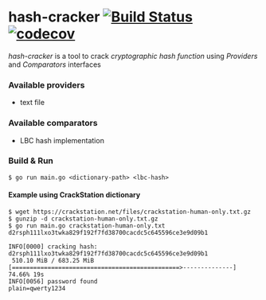 # hash-cracker [![Build Status](https://travis-ci.org/jclebreton/hash-cracker.svg?branch=master)](https://travis-ci.org/jclebreton/hash-cracker) [![codecov](https://codecov.io/gh/jclebreton/hash-cracker/branch/master/graph/badge.svg)](https://codecov.io/gh/jclebreton/hash-cracker)

*hash-cracker*  is a tool to crack *cryptographic hash function* using *Providers* and *Comparators* interfaces

### Available providers

- text file

### Available comparators

- LBC hash implementation

### Build & Run

```
$ go run main.go <dictionary-path> <lbc-hash>
```

#### Example using CrackStation dictionary

```
$ wget https://crackstation.net/files/crackstation-human-only.txt.gz
$ gunzip -d crackstation-human-only.txt.gz
$ go run main.go crackstation-human-only.txt d2rsph111lxo3twka829f192f7fd38700cacdc5c645596ce3e9d09b1

INFO[0000] cracking hash: d2rsph111lxo3twka829f192f7fd38700cacdc5c645596ce3e9d09b1 
 510.10 MiB / 683.25 MiB [===============================================>--------------]  74.66% 19s
INFO[0056] password found                                plain=qwerty1234
```
